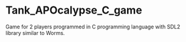 # Tank_APOcalypse_C_game
Game for 2 players programmed in C programming language with SDL2 library similar to Worms. 
